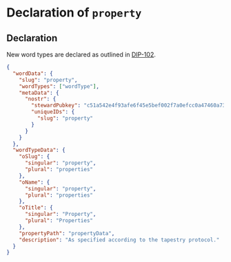 Declaration of `property`
=====

## Declaration

New word types are declared as outlined in [DIP-102](../102.md).

```json
{
  "wordData": {
    "slug": "property",
    "wordTypes": ["wordType"],
    "metaData": {
      "nostr": {
        "stewardPubkey": "c51a542e4f93afe6f45e5bef002f7a0efcc0a47460a736654c0bee5402c482fa",
        "uniqueIDs": {
          "slug": "property"
        }
      }
    }
  },
  "wordTypeData": {
    "oSlug": {
      "singular": "property",
      "plural": "properties"
    },
    "oName": {
      "singular": "property",
      "plural": "properties"
    },
    "oTitle": {
      "singular": "Property",
      "plural": "Properties"
    },
    "propertyPath": "propertyData",
    "description": "As specified according to the tapestry protocol."
  }
}
```
